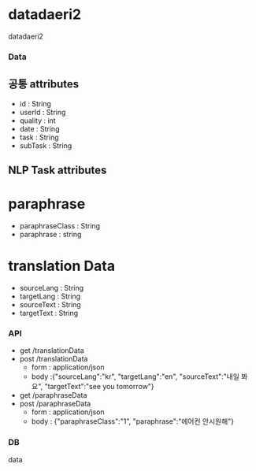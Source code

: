 # datadaeri2
datadaeri2

### Data 
## 공통 attributes
- id : String  
- userId : String  
- quality : int  
- date : String  
- task : String  
- subTask : String  

## NLP Task attributes
# paraphrase 
- paraphraseClass : String  
- paraphrase : string  

# translation Data
- sourceLang : String  
- targetLang : String  
- sourceText : String  
- targetText : String

### API
- get /translationData  
- post /translationData  
	- form : application/json  
	- body :{"sourceLang":"kr", "targetLang":"en", "sourceText":"내일 봐요", "targetText":"see you tomorrow"}  
- get /paraphraseData  
- post /paraphraseData  
	- form : application/json  
	- body : {"paraphraseClass":"1", "paraphrase":"에어컨 안시원해"}  

### DB
data
